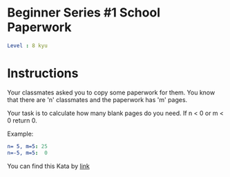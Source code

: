 # Beginner Series #1 School Paperwork

```yaml
Level : 8 kyu
```

# Instructions
Your classmates asked you to copy some paperwork for them. You know that there are 'n' classmates and the paperwork has 'm' pages.

Your task is to calculate how many blank pages do you need. If n < 0 or m < 0 return 0.

Example:
```yaml
n= 5, m=5: 25
n=-5, m=5:  0
```

You can find this Kata by [link](https://www.codewars.com/kata/55f9b48403f6b87a7c0000bd/train/java)
